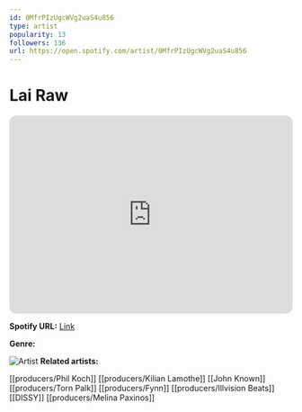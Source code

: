 ```yaml
---
id: 0MfrPIzUgcWVg2uaS4u856
type: artist
popularity: 13
followers: 136
url: https://open.spotify.com/artist/0MfrPIzUgcWVg2uaS4u856
---
```

# Lai Raw

<iframe style="border-radius:12px" src="https://open.spotify.com/embed/artist/0MfrPIzUgcWVg2uaS4u856" width="100%" height="352" frameBorder="0" allowfullscreen="" allow="autoplay; clipboard-write; encrypted-media; fullscreen; picture-in-picture" loading="lazy"></iframe>

**Spotify URL:** [Link](https://open.spotify.com/artist/0MfrPIzUgcWVg2uaS4u856)

**Genre:** 

![Artist](https://i.scdn.co/image/ab6761610000e5eb9bca5dbbfdaba3f1f9e43e3c)
**Related artists:**

[[producers/Phil Koch]]
[[producers/Kilian Lamothe]]
[[John Known]]
[[producers/Torn Palk]]
[[producers/Fynn]]
[[producers/Illvision Beats]]
[[DISSY]]
[[producers/Melina Paxinos]]
